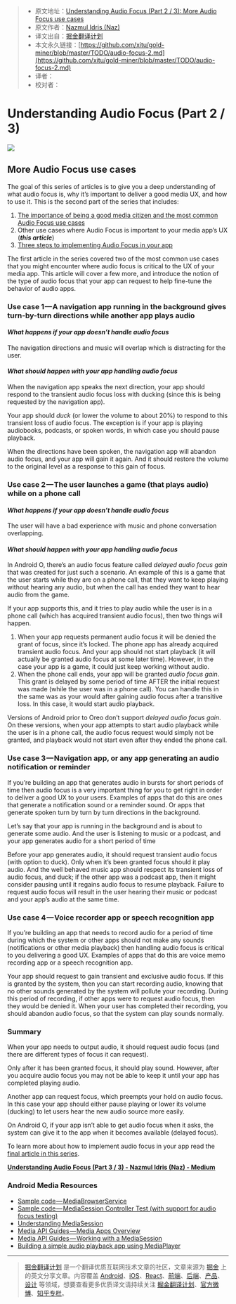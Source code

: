 > * 原文地址：[Understanding Audio Focus (Part 2 / 3): More Audio Focus use cases](https://medium.com/google-developers/audio-focus-2-42244043863a)
> * 原文作者：[Nazmul Idris (Naz)](https://medium.com/@nazmul?source=post_header_lockup)
> * 译文出自：[掘金翻译计划](https://github.com/xitu/gold-miner)
> * 本文永久链接：[https://github.com/xitu/gold-miner/blob/master/TODO/audio-focus-2.md](https://github.com/xitu/gold-miner/blob/master/TODO/audio-focus-2.md)
> * 译者：
> * 校对者：

# Understanding Audio Focus (Part 2 / 3)

![](https://cdn-images-1.medium.com/max/2000/1*2_mUAwAihjBYMszQCCL0Mw.png)

## More Audio Focus use cases

The goal of this series of articles is to give you a deep understanding of what audio focus is, why it’s important to deliver a good media UX, and how to use it. This is the second part of the series that includes:

1.  [The importance of being a good media citizen and the most common Audio Focus use cases](https://medium.com/@nazmul/audio-focus-1-6b32689e4380)
2.  Other use cases where Audio Focus is important to your media app’s UX (**_this article_**)
3.  [Three steps to implementing Audio Focus in your app](https://medium.com/@nazmul/audio-focus-3-cdc09da9c122)

The first article in the series covered two of the most common use cases that you might encounter where audio focus is critical to the UX of your media app. This article will cover a few more, and introduce the notion of the type of audio focus that your app can request to help fine-tune the behavior of audio apps.

### Use case 1 — A navigation app running in the background gives turn-by-turn directions while another app plays audio

#### **_What happens if your app doesn’t handle audio focus_**

The navigation directions and music will overlap which is distracting for the user.

#### **_What should happen with your app handling audio focus_**

When the navigation app speaks the next direction, your app should respond to the transient audio focus loss with ducking (since this is being requested by the navigation app).

Your app should _duck_ (or lower the volume to about 20%) to respond to this transient loss of audio focus. The exception is if your app is playing audiobooks, podcasts, or spoken words, in which case you should pause playback.

When the directions have been spoken, the navigation app will abandon audio focus, and your app will gain it again. And it should restore the volume to the original level as a response to this gain of focus.

### Use case 2 — The user launches a game (that plays audio) while on a phone call

#### **_What happens if your app doesn’t handle audio focus_**

The user will have a bad experience with music and phone conversation overlapping.

#### **_What should happen with your app handling audio focus_**

In Android O, there’s an audio focus feature called _delayed audio focus gain_ that was created for just such a scenario. An example of this is a game that the user starts while they are on a phone call, that they want to keep playing without hearing any audio, but when the call has ended they want to hear audio from the game.

If your app supports this, and it tries to play audio while the user is in a phone call (which has acquired transient audio focus), then two things will happen.

1.  When your app requests permanent audio focus it will be denied the grant of focus, since it’s locked. The phone app has already acquired transient audio focus. And your app should not start playback (it will actually be granted audio focus at some later time). However, in the case your app is a game, it could just keep working without audio.
2.  When the phone call ends, your app will be granted _audio focus gain_. This grant is delayed by some period of time AFTER the initial request was made (while the user was in a phone call). You can handle this in the same was as your would after gaining audio focus after a transitive loss. In this case, it would start audio playback.

Versions of Android prior to Oreo don’t support _delayed audio focus gain_. On these versions, when your app attempts to start audio playback while the user is in a phone call, the audio focus request would simply not be granted, and playback would not start even after they ended the phone call.

### Use case 3 — Navigation app, or any app generating an audio notification or reminder

If you’re building an app that generates audio in bursts for short periods of time then audio focus is a very important thing for you to get right in order to deliver a good UX to your users. Examples of apps that do this are ones that generate a notification sound or a reminder sound. Or apps that generate spoken turn by turn by turn directions in the background.

Let’s say that your app is running in the background and is about to generate some audio. And the user is listening to music or a podcast, and your app generates audio for a short period of time

Before your app generates audio, it should request transient audio focus (with option to duck). Only when it’s been granted focus should it play audio. And the well behaved music app should respect its transient loss of audio focus, and duck; if the other app was a podcast app, then it might consider pausing until it regains audio focus to resume playback. Failure to request audio focus will result in the user hearing their music or podcast and your app’s audio at the same time.

### Use case 4 — Voice recorder app or speech recognition app

If you’re building an app that needs to record audio for a period of time during which the system or other apps should not make any sounds (notifications or other media playback) then handling audio focus is critical to you delivering a good UX. Examples of apps that do this are voice memo recording app or a speech recognition app.

Your app should request to gain transient and exclusive audio focus. If this is granted by the system, then you can start recording audio, knowing that no other sounds generated by the system will pollute your recording. During this period of recording, if other apps were to request audio focus, then they would be denied it. When your user has completed their recording, you should abandon audio focus, so that the system can play sounds normally.

### Summary

When your app needs to output audio, it should request audio focus (and there are different types of focus it can request).

Only after it has been granted focus, it should play sound. However, after you acquire audio focus you may not be able to keep it until your app has completed playing audio.

Another app can request focus, which preempts your hold on audio focus. In this case your app should either pause playing or lower its volume (ducking) to let users hear the new audio source more easily.

On Android O, if your app isn’t able to get audio focus when it asks, the system can give it to the app when it becomes available (delayed focus).

To learn more about how to implement audio focus in your app read the [final article in this series](https://medium.com/@nazmul/audio-focus-3-cdc09da9c122).

[**Understanding Audio Focus (Part 3 / 3) - Nazmul Idris (Naz) - Medium**](https://medium.com/@nazmul/audio-focus-3-cdc09da9c122)

### Android Media Resources

*   [Sample code — MediaBrowserService](https://github.com/googlesamples/android-MediaBrowserService)
*   [Sample code — MediaSession Controller Test (with support for audio focus testing)](https://github.com/googlesamples/android-media-controller)
*   [Understanding MediaSession](https://medium.com/google-developers/understanding-mediasession-part-1-3-e4d2725f18e4)
*   [Media API Guides — Media Apps Overview](https://developer.android.com/guide/topics/media-apps/media-apps-overview.html)
*   [Media API Guides — Working with a MediaSession](https://developer.android.com/guide/topics/media-apps/working-with-a-media-session.html)
*   [Building a simple audio playback app using MediaPlayer](https://medium.com/google-developers/building-a-simple-audio-app-in-android-part-1-3-c14d1a66e0f1)


---

> [掘金翻译计划](https://github.com/xitu/gold-miner) 是一个翻译优质互联网技术文章的社区，文章来源为 [掘金](https://juejin.im) 上的英文分享文章。内容覆盖 [Android](https://github.com/xitu/gold-miner#android)、[iOS](https://github.com/xitu/gold-miner#ios)、[React](https://github.com/xitu/gold-miner#react)、[前端](https://github.com/xitu/gold-miner#前端)、[后端](https://github.com/xitu/gold-miner#后端)、[产品](https://github.com/xitu/gold-miner#产品)、[设计](https://github.com/xitu/gold-miner#设计) 等领域，想要查看更多优质译文请持续关注 [掘金翻译计划](https://github.com/xitu/gold-miner)、[官方微博](http://weibo.com/juejinfanyi)、[知乎专栏](https://zhuanlan.zhihu.com/juejinfanyi)。
